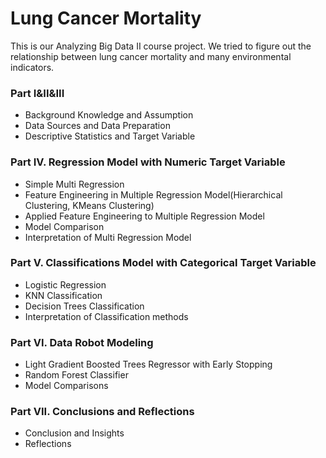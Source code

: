 # Lung Cancer Mortality
This is our Analyzing Big Data II course project. We tried to figure out the relationship between lung cancer mortality and many environmental indicators.

### Part I&II&III
- Background Knowledge and Assumption
- Data Sources and Data Preparation
- Descriptive Statistics and Target Variable


### Part IV. Regression Model with Numeric Target Variable
- Simple Multi Regression
- Feature Engineering in Multiple Regression Model(Hierarchical Clustering, KMeans Clustering)
- Applied Feature Engineering to Multiple Regression Model
- Model Comparison
- Interpretation of Multi Regression Model

### Part V. Classifications Model with Categorical Target Variable
- Logistic Regression
- KNN Classification
- Decision Trees Classification
- Interpretation of Classification methods

### Part VI. Data Robot Modeling
- Light Gradient Boosted Trees Regressor with Early Stopping
- Random Forest Classifier
- Model Comparisons

### Part VII. Conclusions and Reflections
- Conclusion and Insights
- Reflections	
